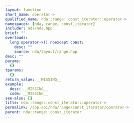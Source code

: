 ```yaml
---
layout: function
short_name: operator->
qualified_name: nda::range::const_iterator::operator->
namespaces: [nda, range, const_iterator]
includer: nda/nda.hpp
brief: ""
overloads:
  long operator->() noexcept const:
    desc: ""
    source: nda/layout/range.hpp
desc: ""
params:
  {}
tparams:
  {}
return_value: __MISSING__
example:
  desc: __MISSING__
  code: __MISSING__
see-also: []
title: nda::range::const_iterator::operator->
permalink: /cpp-api/nda/range/const_iterator/operator->
parent: nda::range::const_iterator
...
```


